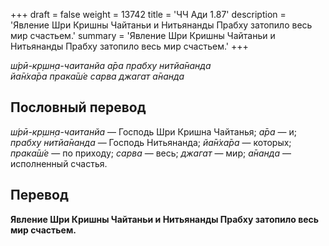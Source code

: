 +++
draft = false
weight = 13742
title = 'ЧЧ Ади 1.87'
description = 'Явление Шри Кришны Чайтаньи и Нитьянанды Прабху затопило весь мир счастьем.'
summary = 'Явление Шри Кришны Чайтаньи и Нитьянанды Прабху затопило весь мир счастьем.'
+++

_ш́рӣ-кр̣шн̣а-чаитанйа а̄ра прабху нитйа̄нанда  
йа̄н̇ха̄ра прака̄ш́е сарва джагат а̄нанда_

## Пословный перевод

_ш́рӣ_\-_кр̣шн̣а_\-_чаитанйа_ — Господь Шри Кришна Чайтанья; _а̄ра_ — и; _прабху_ _нитйа̄нанда_ — Господь Нитьянанда; _йа̄н̇ха̄ра_ — которых; _прака̄ш́е_ — по приходу; _сарва_ — весь; _джагат_ — мир; _а̄нанда_ — исполненный счастья.

## Перевод

**Явление Шри Кришны Чайтаньи и Нитьянанды Прабху затопило весь мир счастьем.**
